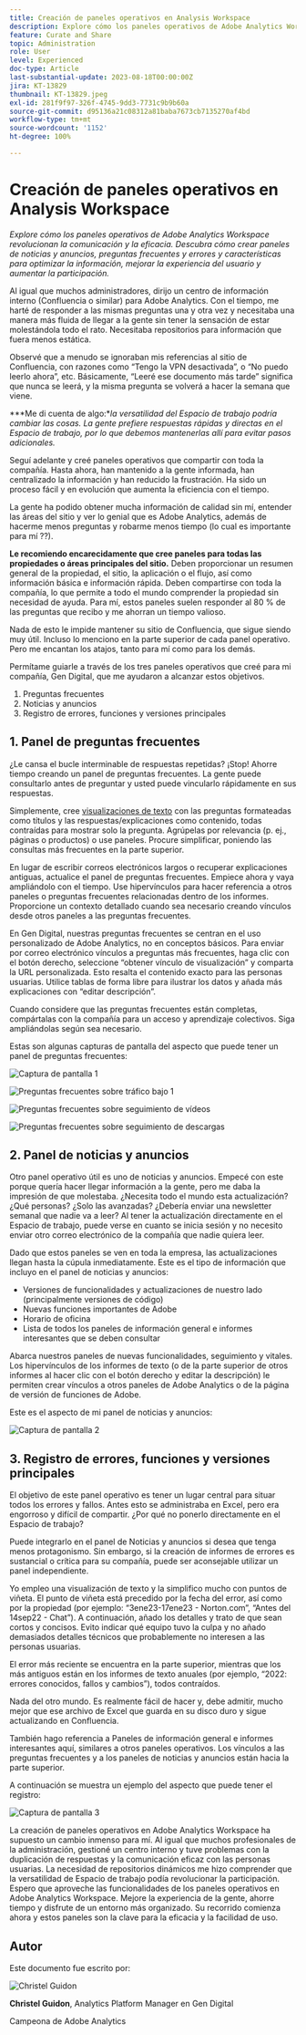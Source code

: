 ```yaml
---
title: Creación de paneles operativos en Analysis Workspace
description: Explore cómo los paneles operativos de Adobe Analytics Workspace revolucionan la comunicación y la eficacia.
feature: Curate and Share
topic: Administration
role: User
level: Experienced
doc-type: Article
last-substantial-update: 2023-08-18T00:00:00Z
jira: KT-13829
thumbnail: KT-13829.jpeg
exl-id: 281f9f97-326f-4745-9dd3-7731c9b9b60a
source-git-commit: d95136a21c08312a81baba7673cb7135270af4bd
workflow-type: tm+mt
source-wordcount: '1152'
ht-degree: 100%

---
```


# Creación de paneles operativos en Analysis Workspace

_Explore cómo los paneles operativos de Adobe Analytics Workspace revolucionan la comunicación y la eficacia. Descubra cómo crear paneles de noticias y anuncios, preguntas frecuentes y errores y características para optimizar la información, mejorar la experiencia del usuario y aumentar la participación._


Al igual que muchos administradores, dirijo un centro de información interno (Confluencia o similar) para Adobe Analytics. Con el tiempo, me harté de responder a las mismas preguntas una y otra vez y necesitaba una manera más fluida de llegar a la gente sin tener la sensación de estar molestándola todo el rato. Necesitaba repositorios para información que fuera menos estática.

Observé que a menudo se ignoraban mis referencias al sitio de Confluencia, con razones como “Tengo la VPN desactivada”, o “No puedo leerlo ahora”, etc. Básicamente, “Leeré ese documento más tarde” significa que nunca se leerá, y la misma pregunta se volverá a hacer la semana que viene.

***Me di cuenta de algo:**la versatilidad del Espacio de trabajo podría cambiar las cosas. La gente prefiere respuestas rápidas y directas en el Espacio de trabajo, por lo que debemos mantenerlas allí para evitar pasos adicionales.*

Seguí adelante y creé paneles operativos que compartir con toda la compañía. Hasta ahora, han mantenido a la gente informada, han centralizado la información y han reducido la frustración. Ha sido un proceso fácil y en evolución que aumenta la eficiencia con el tiempo.

La gente ha podido obtener mucha información de calidad sin mí, entender las áreas del sitio y ver lo genial que es Adobe Analytics, además de hacerme menos preguntas y robarme menos tiempo (lo cual es importante para mí ??).

**Le recomiendo encarecidamente que cree paneles para todas las propiedades o áreas principales del sitio.** Deben proporcionar un resumen general de la propiedad, el sitio, la aplicación o el flujo, así como información básica e información rápida. Deben compartirse con toda la compañía, lo que permite a todo el mundo comprender la propiedad sin necesidad de ayuda. Para mí, estos paneles suelen responder al 80 % de las preguntas que recibo y me ahorran un tiempo valioso.

Nada de esto le impide mantener su sitio de Confluencia, que sigue siendo muy útil. Incluso lo menciono en la parte superior de cada panel operativo. Pero me encantan los atajos, tanto para mí como para los demás.

Permítame guiarle a través de los tres paneles operativos que creé para mi compañía, Gen Digital, que me ayudaron a alcanzar estos objetivos.

1. Preguntas frecuentes
1. Noticias y anuncios
1. Registro de errores, funciones y versiones principales


## 1. Panel de preguntas frecuentes

¿Le cansa el bucle interminable de respuestas repetidas? ¡Stop! Ahorre tiempo creando un panel de preguntas frecuentes. La gente puede consultarlo antes de preguntar y usted puede vincularlo rápidamente en sus respuestas.

Simplemente, cree [visualizaciones de texto](https://experienceleague.adobe.com/docs/analytics/analyze/analysis-workspace/visualizations/text.html?lang=es) con las preguntas formateadas como títulos y las respuestas/explicaciones como contenido, todas contraídas para mostrar solo la pregunta. Agrúpelas por relevancia (p. ej., páginas o productos) o use paneles. Procure simplificar, poniendo las consultas más frecuentes en la parte superior.

En lugar de escribir correos electrónicos largos o recuperar explicaciones antiguas, actualice el panel de preguntas frecuentes. Empiece ahora y vaya ampliándolo con el tiempo. Use hipervínculos para hacer referencia a otros paneles o preguntas frecuentes relacionadas dentro de los informes. Proporcione un contexto detallado cuando sea necesario creando vínculos desde otros paneles a las preguntas frecuentes.

En Gen Digital, nuestras preguntas frecuentes se centran en el uso personalizado de Adobe Analytics, no en conceptos básicos. Para enviar por correo electrónico vínculos a preguntas más frecuentes, haga clic con el botón derecho, seleccione “obtener vínculo de visualización” y comparta la URL personalizada. Esto resalta el contenido exacto para las personas usuarias. Utilice tablas de forma libre para ilustrar los datos y añada más explicaciones con “editar descripción”.

Cuando considere que las preguntas frecuentes están completas, compártalas con la compañía para un acceso y aprendizaje colectivos. Siga ampliándolas según sea necesario.

Estas son algunas capturas de pantalla del aspecto que puede tener un panel de preguntas frecuentes:

![Captura de pantalla 1](assets/screenshot-1_v2.png)

![Preguntas frecuentes sobre tráfico bajo 1](assets/low-traffic-faq.png)

![Preguntas frecuentes sobre seguimiento de vídeos](assets/track-video-faq.png)

![Preguntas frecuentes sobre seguimiento de descargas](assets/track-downloads-faq.png)

## 2. Panel de noticias y anuncios

Otro panel operativo útil es uno de noticias y anuncios. Empecé con este porque quería hacer llegar información a la gente, pero me daba la impresión de que molestaba. ¿Necesita todo el mundo esta actualización? ¿Qué personas? ¿Solo las avanzadas? ¿Debería enviar una newsletter semanal que nadie va a leer? Al tener la actualización directamente en el Espacio de trabajo, puede verse en cuanto se inicia sesión y no necesito enviar otro correo electrónico de la compañía que nadie quiera leer.

Dado que estos paneles se ven en toda la empresa, las actualizaciones llegan hasta la cúpula inmediatamente. Este es el tipo de información que incluyo en el panel de noticias y anuncios:

- Versiones de funcionalidades y actualizaciones de nuestro lado (principalmente versiones de código)
- Nuevas funciones importantes de Adobe
- Horario de oficina
- Lista de todos los paneles de información general e informes interesantes que se deben consultar

Abarca nuestros paneles de nuevas funcionalidades, seguimiento y vitales. Los hipervínculos de los informes de texto (o de la parte superior de otros informes al hacer clic con el botón derecho y editar la descripción) le permiten crear vínculos a otros paneles de Adobe Analytics o de la página de versión de funciones de Adobe.

Este es el aspecto de mi panel de noticias y anuncios:

![Captura de pantalla 2](assets/screenshot-2.png)

## 3. Registro de errores, funciones y versiones principales

El objetivo de este panel operativo es tener un lugar central para situar todos los errores y fallos. Antes esto se administraba en Excel, pero era engorroso y difícil de compartir. ¿Por qué no ponerlo directamente en el Espacio de trabajo?

Puede integrarlo en el panel de Noticias y anuncios si desea que tenga menos protagonismo. Sin embargo, si la creación de informes de errores es sustancial o crítica para su compañía, puede ser aconsejable utilizar un panel independiente.

Yo empleo una visualización de texto y la simplifico mucho con puntos de viñeta. El punto de viñeta está precedido por la fecha del error, así como por la propiedad (por ejemplo: “3ene23-17ene23 - Norton.com”, “Antes del 14sep22 - Chat”). A continuación, añado los detalles y trato de que sean cortos y concisos. Evito indicar qué equipo tuvo la culpa y no añado demasiados detalles técnicos que probablemente no interesen a las personas usuarias.

El error más reciente se encuentra en la parte superior, mientras que los más antiguos están en los informes de texto anuales (por ejemplo, “2022: errores conocidos, fallos y cambios”), todos contraídos.

Nada del otro mundo. Es realmente fácil de hacer y, debe admitir, mucho mejor que ese archivo de Excel que guarda en su disco duro y sigue actualizando en Confluencia.

También hago referencia a Paneles de información general e informes interesantes aquí, similares a otros paneles operativos. Los vínculos a las preguntas frecuentes y a los paneles de noticias y anuncios están hacia la parte superior.

A continuación se muestra un ejemplo del aspecto que puede tener el registro:

![Captura de pantalla 3](assets/screenshot-3.png)

La creación de paneles operativos en Adobe Analytics Workspace ha supuesto un cambio inmenso para mí. Al igual que muchos profesionales de la administración, gestioné un centro interno y tuve problemas con la duplicación de respuestas y la comunicación eficaz con las personas usuarias. La necesidad de repositorios dinámicos me hizo comprender que la versatilidad de Espacio de trabajo podía revolucionar la participación. Espero que aproveche las funcionalidades de los paneles operativos en Adobe Analytics Workspace. Mejore la experiencia de la gente, ahorre tiempo y disfrute de un entorno más organizado. Su recorrido comienza ahora y estos paneles son la clave para la eficacia y la facilidad de uso.

## Autor

Este documento fue escrito por:

![Christel Guidon](assets/Christel-Headshot-150.png)

**Christel Guidon**, Analytics Platform Manager en Gen Digital

Campeona de Adobe Analytics
